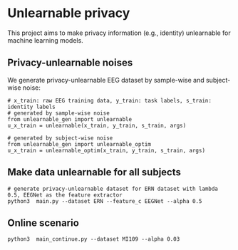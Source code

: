 # Unlearnable privacy
This project aims to make privacy information (e.g., identity) unlearnable for machine learning models.

## Privacy-unlearnable noises
We generate privacy-unlearnable EEG dataset by sample-wise and subject-wise noise:
```
# x_train: raw EEG training data, y_train: task labels, s_train: identity labels
# generated by sample-wise noise 
from unlearnable_gen import unlearnable
u_x_train = unlearnable(x_train, y_train, s_train, args)

# generated by subject-wise noise
from unlearnable_gen import unlearnable_optim
u_x_train = unlearnable_optim(x_train, y_train, s_train, args)
``` 

## Make data unlearnable for all subjects
```
# generate privacy-unlearnable dataset for ERN dataset with lambda 0.5, EEGNet as the feature extractor
python3  main.py --dataset ERN --feature_c EEGNet --alpha 0.5 
```


## Online scenario
```
python3  main_continue.py --dataset MI109 --alpha 0.03 
```

